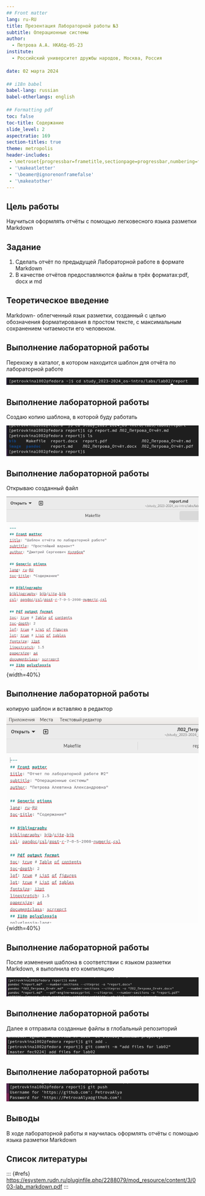 ```yaml
---
## Front matter
lang: ru-RU
title: Презентация Лабораторной работы №3
subtitle: Операционные системы
author:
  - Петрова А.А. НКАбд-05-23
institute:
  - Российский университет дружбы народов, Москва, Россия
  
date: 02 марта 2024

## i18n babel
babel-lang: russian
babel-otherlangs: english

## Formatting pdf
toc: false
toc-title: Содержание
slide_level: 2
aspectratio: 169
section-titles: true
theme: metropolis
header-includes:
 - \metroset{progressbar=frametitle,sectionpage=progressbar,numbering=fraction}
 - '\makeatletter'
 - '\beamer@ignorenonframefalse'
 - '\makeatother'
---
```


## Цель работы

Научиться оформлять отчёты с помощью легковесного языка разметки Markdown

## Задание

1. Сделать отчёт по предыдущей Лабораторной работе в формате Markdown 
2. В качестве отчётов предоставляются файлы в трёх форматах:pdf, docx и md

## Теоретическое введение

Markdown- облегченный язык разметки, созданный с целью обозначения форматирования в простом тексте, с максимальным сохранением читаемости его человеком.


## Выполнение лабораторной работы

Перехожу в каталог, в котором находится шаблон для отчёта по лабораторной работе 

![Перемещение между директориями](image/1.png)

## Выполнение лабораторной работы

Создаю копию шаблона, в которой буду работать 

![Копирование файла](image/2.png)

## Выполнение лабораторной работы

Открываю созданный файл 

![Открытие файла с шаблоном](image/3.png){width=40%}

## Выполнение лабораторной работы

копирую шаблон и вставляю в редактор 

![Написание отчёта](image/4.png){width=40%}

## Выполнение лабораторной работы

После изменения шаблона в соответствии с языком разметки Markdown, я выполнила его компиляцию 

![Компиляция отчёта](image/5.png)

## Выполнение лабораторной работы

Далее я отправила созданные файлы в глобальный репозиторий 

![Отправка файлов на Git](image/6.png)

## Выполнение лабораторной работы

![Отправка файлов на Git](image/7.png)

## Выводы

В ходе лабораторной работы я научилась оформлять отчёты с помощью языка разметки Markdown

## Список литературы

::: {#refs}
https://esystem.rudn.ru/pluginfile.php/2288079/mod_resource/content/3/003-lab_markdown.pdf
:::

